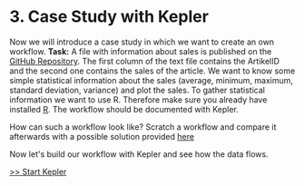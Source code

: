 # 3. Case Study with Kepler

Now we will introduce a case study in which we want to create an own workflow.
**Task:**
A file with information about sales is published on the [GitHub Repository](https://raw.githubusercontent.com/PAULUAPAUL/MOSD_Project/master/umsatz.txt). The first column of the text file contains the ArtikelID and the second one contains the sales of the article. We want to know some simple statistical information about the sales (average, minimum, maximum, standard deviation, variance) and plot the sales. To gather statistical information we want to use R. Therefore make sure you already have installed [R](https://cran.r-project.org/bin/windows/base/). The workflow should be documented with Kepler.

How can such a workflow look like? Scratch a workflow and compare it afterwards with a possible solution provided [here](./Script/3_solution_1.md)

Now let's build our workflow with Kepler and see how the data flows.

[>> Start Kepler](./Script/3_kepler_start.md)
